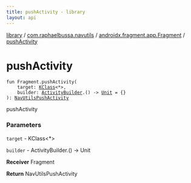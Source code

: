 ```yaml
---
title: pushActivity - library
layout: api
---
```


<div class='api-docs-breadcrumbs'><a href="../../index.html">library</a> / <a href="../index.html">com.raphaelbussa.navutils</a> / <a href="index.html">androidx.fragment.app.Fragment</a> / <a href="./push-activity.html">pushActivity</a></div>

# pushActivity

<div class="signature"><code><span class="keyword">fun </span><span class="identifier">Fragment</span><span class="symbol">.</span><span class="identifier">pushActivity</span><span class="symbol">(</span><br/>&nbsp;&nbsp;&nbsp;&nbsp;<span class="parameterName" id="com.raphaelbussa.navutils$pushActivity(androidx.fragment.app.Fragment, kotlin.reflect.KClass((kotlin.Any)), kotlin.Function1((com.raphaelbussa.navutils.activity.ActivityBuilder, kotlin.Unit)))/target">target</span><span class="symbol">:</span>&nbsp;<a href="https://kotlinlang.org/api/latest/jvm/stdlib/kotlin.reflect/-k-class/index.html"><span class="identifier">KClass</span></a><span class="symbol">&lt;</span><span class="identifier">*</span><span class="symbol">&gt;</span><span class="symbol">, </span><br/>&nbsp;&nbsp;&nbsp;&nbsp;<span class="parameterName" id="com.raphaelbussa.navutils$pushActivity(androidx.fragment.app.Fragment, kotlin.reflect.KClass((kotlin.Any)), kotlin.Function1((com.raphaelbussa.navutils.activity.ActivityBuilder, kotlin.Unit)))/builder">builder</span><span class="symbol">:</span>&nbsp;<a href="../../com.raphaelbussa.navutils.activity/-activity-builder/index.html"><span class="identifier">ActivityBuilder</span></a><span class="symbol">.</span><span class="symbol">(</span><span class="symbol">)</span>&nbsp;<span class="symbol">-&gt;</span>&nbsp;<a href="https://kotlinlang.org/api/latest/jvm/stdlib/kotlin/-unit/index.html"><span class="identifier">Unit</span></a>&nbsp;<span class="symbol">=</span>&nbsp;{}<br/><span class="symbol">)</span><span class="symbol">: </span><a href="../../com.raphaelbussa.navutils.activity/-nav-utils-push-activity/index.html"><span class="identifier">NavUtilsPushActivity</span></a></code></div>

pushActivity

### Parameters

<code>target</code> - KClass&lt;*&gt;

<code>builder</code> - ActivityBuilder.() -&gt; Unit

**Receiver**
Fragment

**Return**
NavUtilsPushActivity

